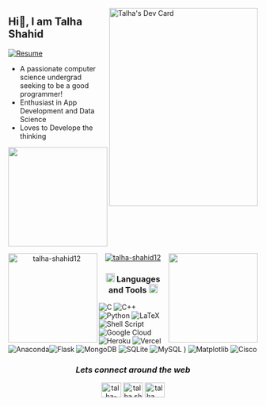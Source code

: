 <br><br>
<div align="left">
  <a href="https://app.daily.dev/talha-shahid12" target="_blank">
    <img
      width="300"
      height="400"
      align="right"
      src="https://github.com/Talha-Shahid12/talha-shahid12/blob/main/talha-shahid12/talha.png" alt="Talha's Dev Card"
    />
  </a>
</div>


<h2> Hi👋, I am Talha Shahid </h2>
  <a href="https://drive.google.com/file/d/15ksbGVZmlmXPyiy-YlCcPr_EA6po15Wc/view?usp=drive_link">
    <img
      src="https://img.shields.io/badge/Resume--brightgreen?style=flat-square&logo=standardresume&labelColor=healthiness"
      alt="Resume"
    />
  </a>

- A passionate computer science undergrad seeking to be a good programmer!
- Enthusiast in App Development and Data Science
- Loves to Develope the thinking

<a>
  <img height="200em" src="https://github-readme-stats.vercel.app/api?username=talha-shahid12&show_icons=true&theme=dark"/>
</a>

<br>



<div align="center">

<p align="center">
    <img align="left" height="180em" src="https://github-readme-streak-stats.herokuapp.com/?user=talha-shahid12&theme=dark" alt="talha-shahid12" />
<img align="right" height="180em" src="https://github-readme-stats.vercel.app/api/top-langs/?username=talha-shahid12&layout=compact&theme=dark&langs_count=8"/>
</p>

</div>

<p align="center">
  <a href="https://github.com/ryo-ma/github-profile-trophy">
    <img src="https://github-profile-trophy.vercel.app/?username=talha-shahid12&theme=darkhub&row=1" alt="talha-shahid12"/>
  </a>
</p>
</div>

<h3 align="center"> <img src = "https://media2.giphy.com/media/QssGEmpkyEOhBCb7e1/giphy.gif?cid=ecf05e47a0n3gi1bfqntqmob8g9aid1oyj2wr3ds3mg700bl&rid=giphy.gif" width = 18px> Languages and Tools <img src = "https://media2.giphy.com/media/QssGEmpkyEOhBCb7e1/giphy.gif?cid=ecf05e47a0n3gi1bfqntqmob8g9aid1oyj2wr3ds3mg700bl&rid=giphy.gif" width = 18px> </h3>

![C](https://img.shields.io/badge/c-%2300599C.svg?style=flat&logo=c&logoColor=white) ![C++](https://img.shields.io/badge/c++-%2300599C.svg?style=flat&logo=c%2B%2B&logoColor=white) ![Python](https://img.shields.io/badge/python-3670A0?style=flat&logo=python&logoColor=ffdd54) ![LaTeX](https://img.shields.io/badge/latex-%23008080.svg?style=flat&logo=latex&logoColor=white) ![Shell Script](https://img.shields.io/badge/shell_script-%23121011.svg?style=flat&logo=gnu-bash&logoColor=white) ![Google Cloud](https://img.shields.io/badge/GoogleCloud-%234285F4.svg?style=flat&logo=google-cloud&logoColor=white) ![Heroku](https://img.shields.io/badge/heroku-%23430098.svg?style=flat&logo=heroku&logoColor=white) 
![Vercel](https://img.shields.io/badge/vercel-%23000000.svg?style=flat&logo=vercel&logoColor=white) ![Anaconda](https://img.shields.io/badge/Anaconda-%2344A833.svg?style=flat&logo=anaconda&logoColor=white)![Flask](https://img.shields.io/badge/flask-%23000.svg?style=flat&logo=flask&logoColor=white) ![MongoDB](https://img.shields.io/badge/MongoDB-%234ea94b.svg?style=flat&logo=mongodb&logoColor=white) ![SQLite](https://img.shields.io/badge/sqlite-%2307405e.svg?style=flat&logo=sqlite&logoColor=white) ![MySQL](https://img.shields.io/badge/mysql-%2300000f.svg?style=flat&logo=mysql&logoColor=white) ) ![Matplotlib](https://img.shields.io/badge/Matplotlib-%23ffffff.svg?style=flat&logo=Matplotlib&logoColor=black)  ![Cisco](https://img.shields.io/badge/cisco-%23049fd9.svg?style=flat&logo=cisco&logoColor=black)

</p>
<h3 align="center"><em>Lets connect around the web</em></h3>
<p align="center">
   <a href="https://www.linkedin.com/in/talha-shahid-02154323a/" target="blank"><img src="https://raw.githubusercontent.com/rahuldkjain/github-profile-readme-generator/master/src/images/icons/Social/linked-in-alt.svg" alt="talha-shahid-02154323a" height="30" width="40" /></a>
  <a href="https://fb.com/talha.shahid.8035" target="blank"><img src="https://raw.githubusercontent.com/rahuldkjain/github-profile-readme-generator/master/src/images/icons/Social/facebook.svg" alt="talha.shahid.8035" height="30" width="40" /></a>
  <a href="https://instagram.com/talha.__.arain" target="blank"><img src="https://raw.githubusercontent.com/rahuldkjain/github-profile-readme-generator/master/src/images/icons/Social/instagram.svg" alt="talha.__.arain" height="30" width="40" /></a>
  </a>
</p>  



